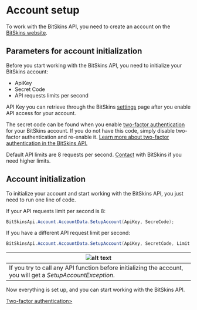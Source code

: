 ﻿# Account setup

To work with the BitSkins API, you need to create an account on the [BitSkins website](https://bitskins.com).

## Parameters for account initialization

Before you start working with the BitSkins API, you need to initialize your BitSkins account:

* ApiKey
* Secret Code
* API requests limits per second

API Key you can retrieve through the BitSkins [settings](https://bitskins.com/settings) page after you enable API access for your account.

The secret code can be found when you enable [two-factor authentication](https://bitskins.com/settings) for your BitSkins account. If you do not have this code, simply disable two-factor authentication and re-enable it. [Learn more about two-factor authentication in the BitSkins API.](https://github.com/Captious99/BitSkinsApi/blob/master/docs/eng/account/two_factor_authentication.md)

Default API limits are 8 requests per second. [Contact](https://bitskins.com/contact) with BitSkins if you need higher limits.

## Account initialization

To initialize your account and start working with the BitSkins API, you just need to run one line of code.

If your API requests limit per second is 8:

```csharp
BitSkinsApi.Account.AccountData.SetupAccount(ApiKey, SecreCode);
```

If you have a different API request limit per second:

```csharp
BitSkinsApi.Account.AccountData.SetupAccount(ApiKey, SecretCode, Limit API);
```

![alt text](https://img.icons8.com/color/48/000000/error.png "Warning icon") |
-------------- |
If you try to call any API function before initializing the account, you will get a _SetupAccountException_. |


Now everything is set up, and you can start working with the BitSkins API.

[Two-factor authentication>](https://github.com/Captious99/BitSkinsApi/blob/master/docs/eng/account/two_factor_authentication.md)